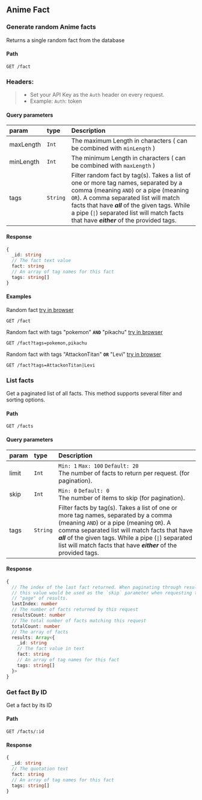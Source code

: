 ## Anime Fact

### Generate random Anime facts

Returns a single random fact from the database

#### Path

```HTTP
GET /fact
```

### Headers:

> - Set your API Key as the `Auth` header on every request.
> - Example: `Auth`: token

#### Query parameters

| param     | type     | Description                                                                                                                                                                                                                                                                                                         |
| :-------- | :------- | :------------------------------------------------------------------------------------------------------------------------------------------------------------------------------------------------------------------------------------------------------------------------------------------------------------------ |
| maxLength | `Int`    | The maximum Length in characters ( can be combined with `minLength` )                                                                                                                                                                                                                                               |
| minLength | `Int`    | The minimum Length in characters ( can be combined with `maxLength` )                                                                                                                                                                                                                                               |
| tags      | `String` | Filter random fact by tag(s). Takes a list of one or more tag names, separated by a comma (meaning `AND`) or a pipe (meaning `OR`). A comma separated list will match facts that have **_all_** of the given tags. While a pipe (`\|`) separated list will match facts that have **_either_** of the provided tags. |

#### Response

```ts
{
  _id: string
  // The fact text value
  fact: string
  // An array of tag names for this fact
  tags: string[]
}
```

#### Examples

Random fact [try in browser](https://animu.ml/fact)

```HTTP
GET /fact
```

Random fact with tags "pokemon" **`AND`** "pikachu" [try in browser](https://animu.ml/fact?tags=pokemon,pikachu)

```HTTP
GET /fact?tags=pokemon,pikachu
```

Random fact with tags "AttackonTitan" **`OR`** "Levi" [try in browser](https://animu.ml/fact?tags=AttackonTitan|Levi)

```HTTP
GET /fact?tags=AttackonTitan|Levi
```

### List facts

Get a paginated list of all facts. This method supports several filter and sorting options.

#### Path

```HTTP
GET /facts
```

#### Query parameters

| param | type     | Description                                                                                                                                                                                                                                                                                                   |
| :---- | :------- | :------------------------------------------------------------------------------------------------------------------------------------------------------------------------------------------------------------------------------------------------------------------------------------------------------------ |
| limit | `Int`    | `Min: 1` `Max: 100` `Default: 20` <br> The number of facts to return per request. (for pagination).                                                                                                                                                                                                           |
| skip  | `Int`    | `Min: 0` `Default: 0` <br> The number of items to skip (for pagination).                                                                                                                                                                                                                                      |
| tags  | `String` | Filter facts by tag(s). Takes a list of one or more tag names, separated by a comma (meaning `AND`) or a pipe (meaning `OR`). A comma separated list will match facts that have **_all_** of the given tags. While a pipe (`\|`) separated list will match facts that have **_either_** of the provided tags. |

#### Response

```ts
{
  // The index of the last fact returned. When paginating through results,
  // this value would be used as the `skip` parameter when requesting the next
  // "page" of results.
  lastIndex: number
  // The number of facts returned by this request
  resultsCount: number
  // The total number of facts matching this request
  totalCount: number
  // The array of facts
  results: Array<{
    _id: string
    // The fact value in text
    fact: string
    // An array of tag names for this fact
    tags: string[]
  }>
}
```

### Get fact By ID

Get a fact by its ID

#### Path

```HTTP
GET /facts/:id
```

#### Response

```ts
{
  _id: string
  // The quotation text
  fact: string
  // An array of tag names for this fact
  tags: string[]
}
```
